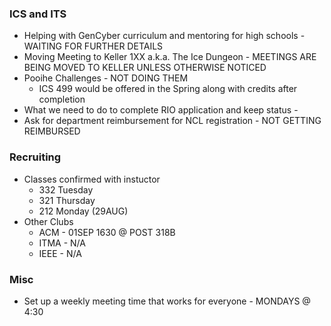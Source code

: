 ### ICS and ITS
* Helping with GenCyber curriculum and mentoring for high schools - WAITING FOR FURTHER DETAILS
* Moving Meeting to Keller 1XX a.k.a. The Ice Dungeon - MEETINGS ARE BEING MOVED TO KELLER UNLESS OTHERWISE NOTICED
* Pooihe Challenges - NOT DOING THEM
  * ICS 499 would be offered in the Spring along with credits after completion
* What we need to do to complete RIO application and keep status -
* Ask for department reimbursement for NCL registration - NOT GETTING REIMBURSED

### Recruiting
* Classes confirmed with instuctor
  * 332 Tuesday
  * 321 Thursday
  * 212 Monday (29AUG)
* Other Clubs
  * ACM - 01SEP 1630 @ POST 318B
  * ITMA - N/A
  * IEEE - N/A

### Misc
* Set up a weekly meeting time that works for everyone - MONDAYS @ 4:30
